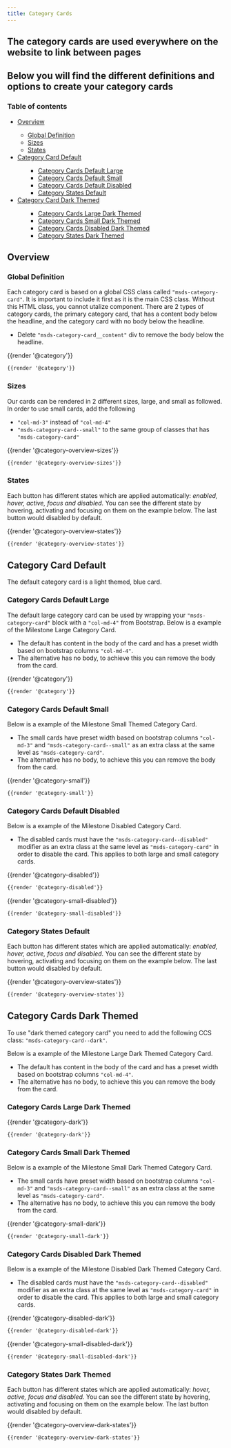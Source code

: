 ```yaml
---
title: Category Cards
---
```


## The category cards are used everywhere on the website to link between pages
## Below you will find the different definitions and options to create your category cards

### Table of contents
<div class="row">
    <div class="col-6">
      <ul class="document__unordered-list">
        <li class="document__unordered-list-item">
          <a  class="msds-link"href="#overview">Overview</a>
        </li>
        <ul class="document__unordered-list">
          <li class="document__unordered-list-item">
            <a  class="msds-link"href="#global-definition">Global Definition</a>
          </li>
          <li class="document__unordered-list-item">
            <a  class="msds-link"href="#sizes">Sizes</a>
          </li>
          <li class="document__unordered-list-item">
            <a  class="msds-link"href="#states">States</a>
          </li>
        </ul>
        <li class="document__unordered-list-item">
            <a  class="msds-link"href="#category-card-default">Category Card Default</a>
        </li>
        <ul class="document__unordered-list">
          <ul class="document__unordered-list">
            <li class="document__unordered-list-item">
              <a  class="msds-link"href="#category-cards-default-large">Category Cards Default Large</a>
            </li>
            <li class="document__unordered-list-item">
              <a  class="msds-link"href="#category-cards-default-small">Category Cards Default Small</a>
            </li>
            <li class="document__unordered-list-item">
              <a  class="msds-link"href="#category-cards-default-disabled">Category Cards Default Disabled</a>
            </li>
            <li class="document__unordered-list-item">
              <a  class="msds-link"href="#category-states-default">Category States Default</a>
            </li>
          </ul>
        </ul>
        <li class="document__unordered-list-item">
            <a  class="msds-link"href="#category-cards-dark-themed">Category Card Dark Themed</a>
        </li>
        <ul class="document__unordered-list">
          <ul class="document__unordered-list">
            <li class="document__unordered-list-item">
              <a  class="msds-link"href="#category-cards-large-dark-themed">Category Cards Large Dark Themed</a>
            </li>
            <li class="document__unordered-list-item">
              <a  class="msds-link"href="#category-cards-small-dark-themed">Category Cards Small Dark Themed</a>
            </li>
            <li class="document__unordered-list-item">
              <a  class="msds-link"href="#category-cards-disabled-dark-themed">Category Cards Disabled Dark Themed</a>
            </li>
            <li class="document__unordered-list-item">
              <a  class="msds-link"href="#category-states-dark-themed">Category States Dark Themed</a>
            </li>
          </ul>
        </ul>
      </ul>
    </div>
</div>

## Overview
### Global Definition
Each category card is based on a global CSS class called <code>"msds-category-card"</code>. It is important to include it first as it is the main CSS class. Without this HTML class, you cannot utalize component. 
There are 2 types of category cards, the primary category card, that has a content body below the headline, and the category card with no body below the headline.  
- Delete <code>"msds-category-card__content"</code> div to remove the body below the headline.

<div class="element-preview">
  <div class="element-preview__inner">{{render '@category'}}</div>
</div>

```html
{{render '@category'}}
```

### Sizes
Our cards can be rendered in 2 different sizes, large, and small as followed. In order to use small cards, add the following
- <code>"col-md-3"</code> instead of <code>"col-md-4"</code>
- <code>"msds-category-card\--small"</code> to the same group of classes that has <code>"msds-category-card"</code>

<div class="element-preview">
  <div class="element-preview__inner">{{render '@category-overview-sizes'}}</div>
</div>

```html
{{render '@category-overview-sizes'}}
```

### States
Each button has different states which are applied automatically: <i>enabled, hover, active, focus and disabled.</i>
You can see the different state by hovering, activating and focusing on them on the example below. The last button would disabled by default.

<div class="element-preview">
  <div class="element-preview__inner">{{render '@category-overview-states'}}</div>
</div>

```html
{{render '@category-overview-states'}}
```

## Category Card Default
The default category card is a light themed, blue card.

### Category Cards Default Large 
The default large category card can be used by wrapping your <code>"msds-category-card"</code> block with a <code>"col-md-4"</code> from Bootstrap.
Below is a example of the Milestone Large Category Card. 
- The default has content in the body of the card and has a preset width based on bootstrap columns <code>"col-md-4"</code>.
- The alternative has no body, to achieve this you can remove the body from the card.

<div class="element-preview">
  <div class="element-preview__inner">{{render '@category'}}</div>
</div>

```html
{{render '@category'}}
```

### Category Cards Default Small
Below is a example of the Milestone Small Themed Category Card. 
- The small cards have preset width based on bootstrap columns <code>"col-md-3"</code> and <code>"msds-category-card--small"</code> as an extra class at the same level as <code>"msds-category-card"</code>.
- The alternative has no body, to achieve this you can remove the body from the card.

<div class="element-preview">
  <div class="element-preview__inner">{{render '@category-small'}}</div>
</div>

```html
{{render '@category-small'}}
```

### Category Cards Default Disabled
Below is a example of the Milestone Disabled Category Card. 
- The disabled cards must have the <code>"msds-category-card\--disabled"</code> modifier as an extra class at the same level as <code>"msds-category-card"</code> in order to disable the card. This applies to both large and small category cards.

<div class="element-preview">
  <div class="element-preview__inner">{{render '@category-disabled'}}</div>
</div>

```html
{{render '@category-disabled'}}
```
<div class="element-preview">
  <div class="element-preview__inner">{{render '@category-small-disabled'}}</div>
</div>

```html
{{render '@category-small-disabled'}}
```

### Category States Default
Each button has different states which are applied automatically: <i>enabled, hover, active, focus and disabled.</i>
You can see the different state by hovering, activating and focusing on them on the example below. The last button would disabled by default.

<div class="element-preview">
  <div class="element-preview__inner">{{render '@category-overview-states'}}</div>
</div>

```html
{{render '@category-overview-states'}}
```

## Category Cards Dark Themed
To use "dark themed category card" you need to add the following CCS class: <code>"msds-category-card\--dark"</code>. 

Below is a example of the Milestone Large Dark Themed Category Card. 
- The default has content in the body of the card and has a preset width based on bootstrap columns <code>"col-md-4"</code>.
- The alternative has no body, to achieve this you can remove the body from the card.

### Category Cards Large Dark Themed
<div class="element-preview-dark">
  <div class="element-preview__inner">{{render '@category-dark'}}</div>
</div>

```html
{{render '@category-dark'}}
```

### Category Cards Small Dark Themed
Below is a example of the Milestone Small Dark Themed Category Card. 
- The small cards have preset width based on bootstrap columns <code>"col-md-3"</code> and <code>"msds-category-card--small"</code> as an extra class at the same level as <code>"msds-category-card"</code>.
- The alternative has no body, to achieve this you can remove the body from the card.

<div class="element-preview-dark">
  <div class="element-preview__inner">{{render '@category-small-dark'}}</div>
</div>

```html
{{render '@category-small-dark'}}
```

### Category Cards Disabled Dark Themed
Below is a example of the Milestone Disabled Dark Themed Category Card. 
- The disabled cards must have the <code>"msds-category-card\--disabled"</code> modifier as an extra class at the same level as <code>"msds-category-card"</code> in order to disable the card. This applies to both large and small category cards.

<div class="element-preview-dark">
  <div class="element-preview__inner">{{render '@category-disabled-dark'}}</div>
</div>

```html
{{render '@category-disabled-dark'}}
```
<div class="element-preview-dark">
  <div class="element-preview__inner">{{render '@category-small-disabled-dark'}}</div>
</div>

```html
{{render '@category-small-disabled-dark'}}
```

### Category States Dark Themed
Each button has different states which are applied automatically: <i>hover, active, focus and disabled.</i>
You can see the different state by hovering, activating and focusing on them on the example below. The last button would disabled by default.

<div class="element-preview-dark">
  <div class="element-preview__inner">{{render '@category-overview-dark-states'}}</div>
</div>

```html
{{render '@category-overview-dark-states'}}
```
